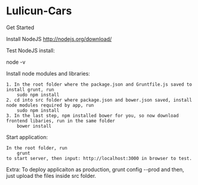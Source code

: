 # Lulicun-Cars

Get Started

Install NodeJS http://nodejs.org/download/

Test NodeJS install:

node -v

Install node modules and libraries:

	1. In the root folder where the package.json and Gruntfile.js saved to install grunt, run 
		sudo npm install
	2. cd into src folder where package.json and bower.json saved, install node modules required by app, run
		sudo npm install
	3. In the last step, npm installed bower for you, so now download frontend libaries, run in the same folder
		bower install

Start application:

	In the root folder, run 
		grunt
	to start server, then input: http://localhost:3000 in browser to test.

Extra:
	To deploy applicaiton as production,
		grunt config --prod
	and then, just upload the files inside src folder.

